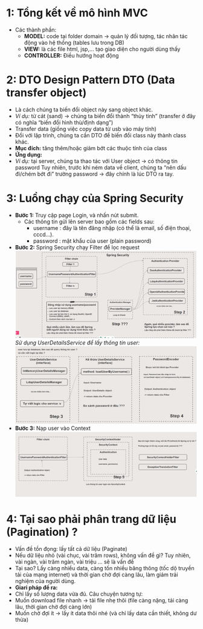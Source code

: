 # 1: Tổng kết về mô hình MVC

- Các thành phần:
  - **MODEL:** code tại folder domain -> quản lý đối tượng, tác nhân tác động vào hệ thống (tables lưu trong DB)
  - **VIEW:** là các file html, jsp,... tạo giao diện cho người dùng thấy
  - **CONTROLLER:** Điều hướng hoạt động

# 2: DTO Design Pattern DTO (Data transfer object) 
- Là cách chúng ta biến đổi object này sang object khác. 
- *Ví dụ:* từ cát (sand) -> chúng ta biến đổi thành “thủy tinh” (transfer ở đây có nghĩa “biến đổi hình thù/định dạng”) 
- Transfer data (giống việc copy data từ usb vào máy tính) 
- Đổi với lập trình, chúng ta cần DTO để biến đổi class này thành class khác. 
- **Mục đích:** tăng thêm/hoặc giảm bớt các thuộc tính của class 
- **Ứng dụng:** 
- *Ví dụ:* tại server, chúng ta thao tác với User object -> có thông tin password 
Tuy nhiên, trước khi ném data về client, chúng ta “nên dấu đi/chém bớt đi” trường password -> đây chính là lúc DTO ra tay.

# 3: Luồng chạy của Spring Security
- **Bước 1:** Truy cập page Login, và nhấn nút submit.
  + Các thông tin gửi lên server bao gồm các fields sau:
    - username : đây là tên đăng nhập (có thể là email, số điện thoại, cccd...).
    - password : mật khẩu của user (plain password)
- **Bước 2:** Spring Security chạy Filter để lọc request
![Preview](https://github.com/nguyendat0908/Project-Java-MVC/blob/d45af1918a4e919cf3501a726a7d604a884f4266/src/main/webapp/resources/images/Screenshot%202024-08-28%20004319.png)
*Sử dụng UserDetailsService để lấy thông tin user:*
![Preview](https://github.com/nguyendat0908/Project-Java-MVC/blob/d45af1918a4e919cf3501a726a7d604a884f4266/src/main/webapp/resources/images/Screenshot%202024-08-28%20004326.png)
- **Bước 3:** Nạp user vào Context
![Preview](https://github.com/nguyendat0908/Project-Java-MVC/blob/d45af1918a4e919cf3501a726a7d604a884f4266/src/main/webapp/resources/images/Screenshot%202024-08-28%20004333.png)

# 4: Tại sao phải phân trang dữ liệu (Pagination) ?
- Vấn đề tồn đọng: lấy tất cả dữ liệu (Paginate)
- Nếu dữ liệu nhỏ (vài chục, vài trăm rows), không vấn đề gì? Tuy nhiên, vài ngàn, vài trăm ngàn, vài triệu ... sẽ là vấn đề
- Tại sao? Lấy càng nhiều data, càng tốn nhiều băng thông (tốc dộ truyền tải của mạng internet) và thời gian chờ đợi càng lâu, làm giảm trải nghiệm của người dùng.
- **Giari pháp đề ra:**
- Chỉ lấy số lượng data vừa đủ. Câu chuyện tương tự:
- Muốn download file nhanh -> tải file nhẹ thôi (file càng nặng, tải càng lâu, thời gian chờ đợi càng lớn)
- Muốn chờ đợi ít -> lấy ít data thôi nhé (và chỉ lấy data cần thiết, không dư thừa)


